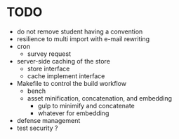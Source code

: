 # TODO
- do not remove student having a convention	
- resilience to multi import with e-mail rewriting
- cron
	- survey request	
- server-side caching of the store
	- store interface
	- cache implement interface
- Makefile to control the build workflow		
	- bench	
	- asset minification, concatenation, and embedding
		- gulp to minimify and concatenate
		- whatever for embedding
- defense management
- test security ?